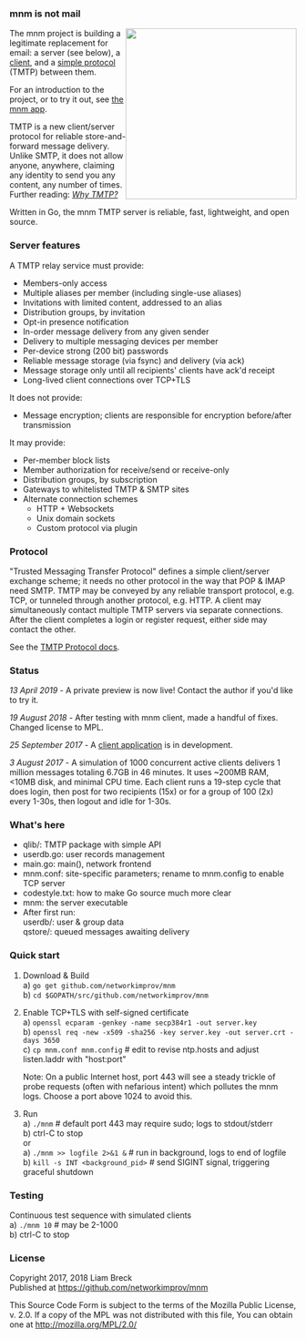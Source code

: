 ### mnm is not mail

<img width="300" hspace="0" align="right" src="https://user-images.githubusercontent.com/458838/65545951-535f6980-decb-11e9-8f46-6122198097b0.png">  

The mnm project is building a legitimate replacement for email: 
a server (see below), a [client](https://github.com/networkimprov/mnm-hammer), and 
a [simple protocol](https://github.com/networkimprov/mnm/blob/master/Protocol.md) (TMTP) between them.

For an introduction to the project, or to try it out, see 
[the mnm app](https://github.com/networkimprov/mnm-hammer/blob/master/README.md).

TMTP is a new client/server protocol for reliable store-and-forward message delivery. 
Unlike SMTP, it does not allow anyone, anywhere, claiming any identity to send you any content, 
any number of times. 
Further reading: [_Why TMTP?_](Rationale.md) 

Written in Go, the mnm TMTP server is reliable, fast, lightweight, and open source. 

### Server features

A TMTP relay service must provide:
- Members-only access
- Multiple aliases per member (including single-use aliases)
- Invitations with limited content, addressed to an alias
- Distribution groups, by invitation
- Opt-in presence notification
- In-order message delivery from any given sender
- Delivery to multiple messaging devices per member
- Per-device strong (200 bit) passwords
- Reliable message storage (via fsync) and delivery (via ack)
- Message storage only until all recipients' clients have ack'd receipt
- Long-lived client connections over TCP+TLS

It does not provide:
- Message encryption; clients are responsible for encryption before/after transmission

It may provide:
- Per-member block lists
- Member authorization for receive/send or receive-only
- Distribution groups, by subscription
- Gateways to whitelisted TMTP & SMTP sites
- Alternate connection schemes
  * HTTP + Websockets
  * Unix domain sockets
  * Custom protocol via plugin

### Protocol

"Trusted Messaging Transfer Protocol" defines a simple client/server exchange scheme; 
it needs no other protocol in the way that POP & IMAP need SMTP. 
TMTP may be conveyed by any reliable transport protocol, e.g. TCP, 
or tunneled through another protocol, e.g. HTTP. 
A client may simultaneously contact multiple TMTP servers via separate connections. 
After the client completes a login or register request, either side may contact the other.

See the [TMTP Protocol docs](Protocol.md).

### Status

_13 April 2019_ -
A private preview is now live! Contact the author if you'd like to try it.

_19 August 2018_ -
After testing with mnm client, made a handful of fixes. Changed license to MPL.

_25 September 2017_ -
A [client application](https://github.com/networkimprov/mnm-hammer) is in development.

_3 August 2017_ -
A simulation of 1000 concurrent active clients 
delivers 1 million messages totaling 6.7GB in 46 minutes. 
It uses ~200MB RAM, <10MB disk, and minimal CPU time. 
Each client runs a 19-step cycle that does login, then post for two recipients (15x) 
or for a group of 100 (2x) every 1-30s, then logout and idle for 1-30s. 

### What's here

- qlib/: TMTP package with simple API
- userdb.go: user records management
- main.go: main(), network frontend
- mnm.conf: site-specific parameters; rename to mnm.config to enable TCP server
- codestyle.txt: how to make Go source much more clear
- mnm: the server executable
- After first run:  
  userdb/: user & group data  
  qstore/: queued messages awaiting delivery

### Quick start

1. Download & Build  
a) `go get github.com/networkimprov/mnm`  
b) `cd $GOPATH/src/github.com/networkimprov/mnm`

1. Enable TCP+TLS with self-signed certificate  
a) `openssl ecparam -genkey -name secp384r1 -out server.key`  
b) `openssl req -new -x509 -sha256 -key server.key -out server.crt -days 3650`  
c) `cp mnm.conf mnm.config` # edit to revise ntp.hosts and adjust listen.laddr with "host:port"

   Note: On a public Internet host, port 443 will see a steady trickle of probe requests 
   (often with nefarious intent) which pollutes the mnm logs. 
   Choose a port above 1024 to avoid this. 

1. Run  
a) `./mnm` # default port 443 may require sudo; logs to stdout/stderr  
b) ctrl-C to stop  
or  
a) `./mnm >> logfile 2>&1 &` # run in background, logs to end of logfile  
b) `kill -s INT <background_pid>` # send SIGINT signal, triggering graceful shutdown

### Testing

Continuous test sequence with simulated clients  
a) `./mnm 10` # may be 2-1000  
b) ctrl-C to stop

### License

Copyright 2017, 2018 Liam Breck  
Published at https://github.com/networkimprov/mnm

This Source Code Form is subject to the terms of the Mozilla Public
License, v. 2.0. If a copy of the MPL was not distributed with this
file, You can obtain one at http://mozilla.org/MPL/2.0/

